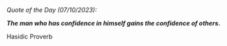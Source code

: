 *Quote of the Day (07/10/2023):*

_**The man who has confidence in himself gains the confidence of others.**_

Hasidic Proverb